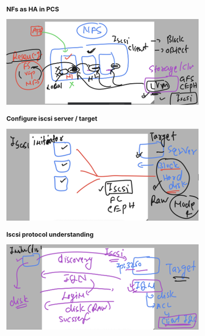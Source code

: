 ### NFs as HA in PCS 

<img src="nfs.png">

### Configure iscsi server / target 

<img src="target.png">

### Iscsi protocol understanding 

<img src="iscsip.png">

